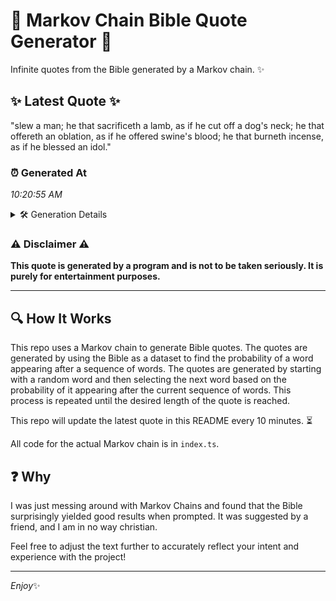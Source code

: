 # 📖 Markov Chain Bible Quote Generator 📖

Infinite quotes from the Bible generated by a Markov chain. ✨

## ✨ Latest Quote ✨
"slew a man; he that sacrificeth a lamb, as if he cut off a dog's neck; he that offereth an oblation, as if he offered swine's blood; he that burneth incense, as if he blessed an idol."

### ⏰ Generated At
*10:20:55 AM*

<details>
    <summary>🛠️ Generation Details</summary>
    <p>
        <strong>🌱 Seed:</strong> slew<br>
        <strong>🔄 Iterations:</strong> 36<br>
        <strong>📜 Context History:</strong><br>[ slew ]: a<br>[ slew, a ]: man;<br>[ slew, a, man; ]: he<br>[ slew, a, man;, he ]: that<br>[ slew, a, man;, he, that ]: sacrificeth<br>[ slew, a, man;, he, that, sacrificeth ]: a<br>[ a, man;, he, that, sacrificeth, a ]: lamb,<br>[ man;, he, that, sacrificeth, a, lamb, ]: as<br>[ he, that, sacrificeth, a, lamb,, as ]: if<br>[ that, sacrificeth, a, lamb,, as, if ]: he<br>[ sacrificeth, a, lamb,, as, if, he ]: cut<br>[ a, lamb,, as, if, he, cut ]: off<br>[ lamb,, as, if, he, cut, off ]: a<br>[ as, if, he, cut, off, a ]: dog's<br>[ if, he, cut, off, a, dog's ]: neck;<br>[ he, cut, off, a, dog's, neck; ]: he<br>[ cut, off, a, dog's, neck;, he ]: that<br>[ off, a, dog's, neck;, he, that ]: offereth<br>[ a, dog's, neck;, he, that, offereth ]: an<br>[ dog's, neck;, he, that, offereth, an ]: oblation,<br>[ neck;, he, that, offereth, an, oblation, ]: as<br>[ he, that, offereth, an, oblation,, as ]: if<br>[ that, offereth, an, oblation,, as, if ]: he<br>[ offereth, an, oblation,, as, if, he ]: offered<br>[ an, oblation,, as, if, he, offered ]: swine's<br>[ oblation,, as, if, he, offered, swine's ]: blood;<br>[ as, if, he, offered, swine's, blood; ]: he<br>[ if, he, offered, swine's, blood;, he ]: that<br>[ he, offered, swine's, blood;, he, that ]: burneth<br>[ offered, swine's, blood;, he, that, burneth ]: incense,<br>[ swine's, blood;, he, that, burneth, incense, ]: as<br>[ blood;, he, that, burneth, incense,, as ]: if<br>[ he, that, burneth, incense,, as, if ]: he<br>[ that, burneth, incense,, as, if, he ]: blessed<br>[ burneth, incense,, as, if, he, blessed ]: an<br>[ incense,, as, if, he, blessed, an ]: idol.<br>
    </p>
</details>

### ⚠️ Disclaimer ⚠️
**This quote is generated by a program and is not to be taken seriously. It is purely for entertainment purposes.**

---

## 🔍 How It Works

This repo uses a Markov chain to generate Bible quotes. The quotes are generated by using the Bible as a dataset to find the probability of a word appearing after a sequence of words. The quotes are generated by starting with a random word and then selecting the next word based on the probability of it appearing after the current sequence of words. This process is repeated until the desired length of the quote is reached.

This repo will update the latest quote in this README every 10 minutes. ⏳

All code for the actual Markov chain is in `index.ts`.

## ❓ Why

I was just messing around with Markov Chains and found that the Bible surprisingly yielded good results when prompted. 
It was suggested by a friend, and I am in no way christian.

Feel free to adjust the text further to accurately reflect your intent and experience with the project!

---

*Enjoy*✨
